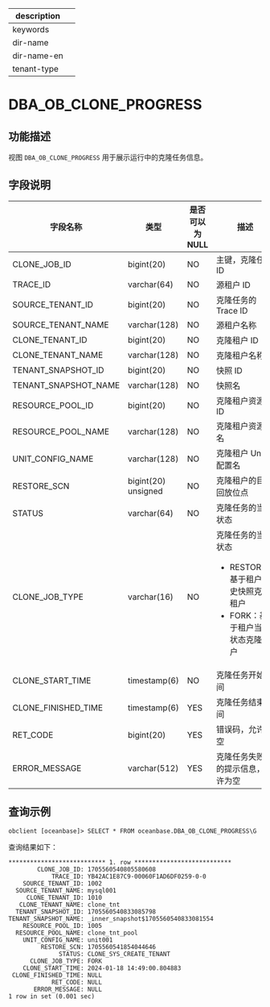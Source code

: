 |description||
|---|---|
|keywords||
|dir-name||
|dir-name-en||
|tenant-type||

# DBA_OB_CLONE_PROGRESS

## 功能描述

视图 `DBA_OB_CLONE_PROGRESS` 用于展示运行中的克隆任务信息。

## 字段说明

| **字段名称** | **类型** | **是否可以为 NULL** | **描述** |
| --- | --- | --- | --- |
| CLONE_JOB_ID | bigint(20) | NO | 主键，克隆任务 ID |
| TRACE_ID | varchar(64) | NO | 源租户 ID |
| SOURCE_TENANT_ID | bigint(20) | NO | 克隆任务的 Trace ID |
| SOURCE_TENANT_NAME | varchar(128) | NO | 源租户名称 |
| CLONE_TENANT_ID | bigint(20) | NO | 克隆租户  ID |
| CLONE_TENANT_NAME | varchar(128) | NO | 克隆租户名称 |
| TENANT_SNAPSHOT_ID | bigint(20) | NO | 快照 ID |
| TENANT_SNAPSHOT_NAME | varchar(128) | NO | 快照名 |
| RESOURCE_POOL_ID | bigint(20) | NO | 克隆租户资源池 ID |
| RESOURCE_POOL_NAME | varchar(128) | NO | 克隆租户资源池名 |
| UNIT_CONFIG_NAME | varchar(128) | NO | 克隆租户 Unit 配置名 |
| RESTORE_SCN | bigint(20) unsigned | NO | 克隆租户的目标回放位点 |
| STATUS | varchar(64) | NO | 克隆任务的当前状态 |
| CLONE_JOB_TYPE | varchar(16) | NO | 克隆任务的当前状态<ul><li>RESTORE：基于租户历史快照克隆租户  </li><li>FORK：基于租户当前状态克隆租户 </li></ul>|
| CLONE_START_TIME | timestamp(6) | NO | 克隆任务开始时间 |
| CLONE_FINISHED_TIME | timestamp(6) | YES | 克隆任务结束时间 |
| RET_CODE | bigint(20) | YES | 错误码，允许为空 |
| ERROR_MESSAGE | varchar(512) | YES | 克隆任务失败时的提示信息，允许为空 |

## 查询示例

```shell
obclient [oceanbase]> SELECT * FROM oceanbase.DBA_OB_CLONE_PROGRESS\G
```

查询结果如下：

```shell
*************************** 1. row ***************************
        CLONE_JOB_ID: 1705560540805580608
            TRACE_ID: YB42AC1E87C9-00060F1AD6DF0259-0-0
    SOURCE_TENANT_ID: 1002
  SOURCE_TENANT_NAME: mysql001
     CLONE_TENANT_ID: 1010
   CLONE_TENANT_NAME: clone_tnt
  TENANT_SNAPSHOT_ID: 1705560540833085798
TENANT_SNAPSHOT_NAME: _inner_snapshot$1705560540833081554
    RESOURCE_POOL_ID: 1005
  RESOURCE_POOL_NAME: clone_tnt_pool
    UNIT_CONFIG_NAME: unit001
         RESTORE_SCN: 1705560541854044646
              STATUS: CLONE_SYS_CREATE_TENANT
      CLONE_JOB_TYPE: FORK
    CLONE_START_TIME: 2024-01-18 14:49:00.804883
 CLONE_FINISHED_TIME: NULL
            RET_CODE: NULL
       ERROR_MESSAGE: NULL
1 row in set (0.001 sec)
```
